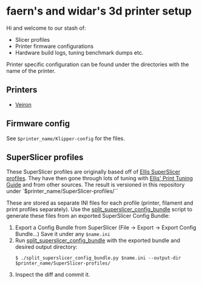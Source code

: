 # faern's and widar's 3d printer setup

Hi and welcome to our stash of:
  * Slicer profiles
  * Printer firmware configurations
  * Hardware build logs, tuning benchmark dumps etc.

Printer specific configuration can be found under the directories with the name of the printer.

## Printers

* [Veiron](Veiron/)

## Firmware config

See `$printer_name/Klipper-config` for the files.

## SuperSlicer profiles

These SuperSlicer profiles are originally based off of [Ellis SuperSlicer profiles]. They have then
gone through lots of tuning with [Ellis' Print Tuning Guide] and from other sources.
The result is versioned in this repository under `$printer_name/SuperSlicer-profiles/``

These are stored as separate INI files for each profile (printer, filament and print profiles
separately). Use the [split_superslicer_config_bundle]
script to generate these files from an exported SuperSlicer Config Bundle:

1. Export a Config Bundle from SuperSlicer (File -> Export -> Export Config Bundle...)
   Save it under any `$name.ini`
2. Run [split_superslicer_config_bundle] with the exported bundle and desired output directory:
   ```
   $ ./split_superslicer_config_bundle.py $name.ini --output-dir $printer_name/SuperSlicer-profiles/
   ```
3. Inspect the diff and commit it.


[Ellis SuperSlicer profiles]: https://github.com/AndrewEllis93/Ellis-SuperSlicer-Profiles
[Ellis' Print Tuning Guide]: https://ellis3dp.com/Print-Tuning-Guide
[split_superslicer_config_bundle]: ./split_superslicer_config_bundle.py

